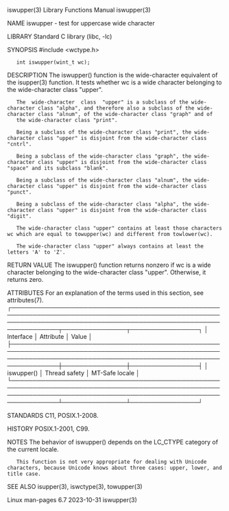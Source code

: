 iswupper(3)                                                                               Library Functions Manual                                                                              iswupper(3)

NAME
       iswupper - test for uppercase wide character

LIBRARY
       Standard C library (libc, -lc)

SYNOPSIS
       #include <wctype.h>

       int iswupper(wint_t wc);

DESCRIPTION
       The iswupper() function is the wide-character equivalent of the isupper(3) function.  It tests whether wc is a wide character belonging to the wide-character class "upper".

       The  wide-character  class  "upper" is a subclass of the wide-character class "alpha", and therefore also a subclass of the wide-character class "alnum", of the wide-character class "graph" and of
       the wide-character class "print".

       Being a subclass of the wide-character class "print", the wide-character class "upper" is disjoint from the wide-character class "cntrl".

       Being a subclass of the wide-character class "graph", the wide-character class "upper" is disjoint from the wide-character class "space" and its subclass "blank".

       Being a subclass of the wide-character class "alnum", the wide-character class "upper" is disjoint from the wide-character class "punct".

       Being a subclass of the wide-character class "alpha", the wide-character class "upper" is disjoint from the wide-character class "digit".

       The wide-character class "upper" contains at least those characters wc which are equal to towupper(wc) and different from towlower(wc).

       The wide-character class "upper" always contains at least the letters 'A' to 'Z'.

RETURN VALUE
       The iswupper() function returns nonzero if wc is a wide character belonging to the wide-character class "upper".  Otherwise, it returns zero.

ATTRIBUTES
       For an explanation of the terms used in this section, see attributes(7).
       ┌─────────────────────────────────────────────────────────────────────────────────────────────────────────────────────────────────────────────────────────────────┬───────────────┬────────────────┐
       │ Interface                                                                                                                                                       │ Attribute     │ Value          │
       ├─────────────────────────────────────────────────────────────────────────────────────────────────────────────────────────────────────────────────────────────────┼───────────────┼────────────────┤
       │ iswupper()                                                                                                                                                      │ Thread safety │ MT-Safe locale │
       └─────────────────────────────────────────────────────────────────────────────────────────────────────────────────────────────────────────────────────────────────┴───────────────┴────────────────┘

STANDARDS
       C11, POSIX.1-2008.

HISTORY
       POSIX.1-2001, C99.

NOTES
       The behavior of iswupper() depends on the LC_CTYPE category of the current locale.

       This function is not very appropriate for dealing with Unicode characters, because Unicode knows about three cases: upper, lower, and title case.

SEE ALSO
       isupper(3), iswctype(3), towupper(3)

Linux man-pages 6.7                                                                              2023-10-31                                                                                     iswupper(3)
